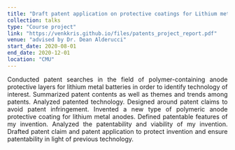 ```yaml
---
title: "Draft patent application on protective coatings for Lithium metal anode"
collection: talks
type: "Course project"
link: "https://venkkris.github.io/files/patents_project_report.pdf"
venue: "advised by Dr. Dean Alderucci"
start_date: 2020-08-01
end_date: 2020-12-01
location: "CMU"
---
```

<div style="text-align: justify"> 
Conducted patent searches in the field of polymer-containing anode protective layers for lithium metal batteries in order to identify technology of interest. Summarized patent contents as well as themes and trends among patents. Analyzed patented technology. Designed around patent claims to avoid patent infringement. Invented a new type of polymeric anode protective coating for lithium metal anodes. Defined patentable features of my invention. Analyzed the patentability and viability of my invention. Drafted patent claim and patent application to protect invention and ensure patentability in light of previous technology.
</div>
